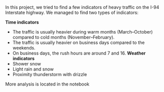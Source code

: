 In this project, we tried to find a few indicators of heavy traffic on the I-94 Interstate highway. We managed to find two types of indicators: 

**Time indicators**
- The traffic is usually heavier during warm months (March–October) compared to cold months (November–February).
- The traffic is usually heavier on business days compared to the weekends.
- On business days, the rush hours are around 7 and 16.
**Weather indicators**
- Shower snow
- Light rain and snow
- Proximity thunderstorm with drizzle

More analysis is located in the notebook

